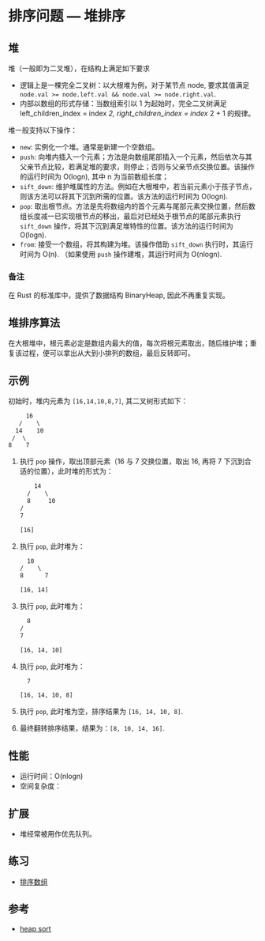# 排序问题 — 堆排序

## 堆

堆（一般即为二叉堆），在结构上满足如下要求

- 逻辑上是一棵完全二叉树：以大根堆为例，对于某节点 node, 要求其值满足 `node.val >= node.left.val && node.val >= node.right.val`.
- 内部以数组的形式存储：当数组索引以 1 为起始时，完全二叉树满足 left_children_index = index *2, right_children_index = index* 2 + 1 的规律。

堆一般支持以下操作：

- `new`: 实例化一个堆。通常是新建一个空数组。
- `push`: 向堆内插入一个元素；方法是向数组尾部插入一个元素，然后依次与其父亲节点比较，若满足堆的要求，则停止；否则与父亲节点交换位置。该操作的运行时间为 O(logn), 其中 n 为当前数组长度；
- `sift_down`: 维护堆属性的方法。例如在大根堆中，若当前元素小于孩子节点，则该方法可以将其下沉到所需的位置。该方法的运行时间为 O(logn).
- `pop`: 取出根节点。方法是先将数组内的首个元素与尾部元素交换位置，然后数组长度减一已实现根节点的移出，最后对已经处于根节点的尾部元素执行 `sift_down` 操作，将其下沉到满足堆特性的位置。该方法的运行时间为 O(logn).
- `from`: 接受一个数组，将其构建为堆。该操作借助 `sift_down` 执行时，其运行时间为 O(n). （如果使用 `push` 操作建堆，其运行时间为 O(nlogn).

### 备注

在 Rust 的标准库中，提供了数据结构 BinaryHeap, 因此不再重复实现。

## 堆排序算法

在大根堆中，根元素必定是数组内最大的值，每次将根元素取出，随后维护堆；重复该过程，便可以拿出从大到小排列的数组，最后反转即可。

## 示例

初始时，堆内元素为 `[16,14,10,8,7]`, 其二叉树形式如下：

```txt
     16
   /    \
  14    10
 /  \
8    7
```

1. 执行 `pop` 操作，取出顶部元素（16 与 7 交换位置，取出 16, 再将 7 下沉到合适的位置），此时堆的形式为：

    ```txt
        14
      /    \
      8     10
    /
    7 

    [16]
    ```

2. 执行 `pop`, 此时堆为：

    ```txt
      10
    /    \
    8      7

    [16, 14]
    ```

3. 执行 `pop`, 此时堆为：

    ```txt
      8
    /    
    7   

    [16, 14, 10]
    ```

4. 执行 `pop`, 此时堆为：

    ```txt
      7     

    [16, 14, 10, 8]
    ```

5. 执行 `pop`, 此时堆为空，排序结果为 `[16, 14, 10, 8]`.
6. 最终翻转排序结果，结果为：`[8, 10, 14, 16]`.

## 性能

- 运行时间：O(nlogn)
- 空间复杂度：

## 扩展

- 堆经常被用作优先队列。

## 练习

- [排序数组](https://leetcode-cn.com/problems/sort-an-array/)

## 参考

- [heap sort](https://en.wikipedia.org/wiki/Heapsort)
